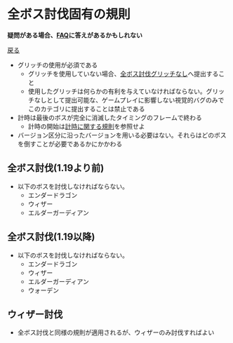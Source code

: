 # 全ボス討伐固有の規則

**疑問がある場合、[FAQ](https://www.speedrun.com/mcbe/thread/vdv9t)に答えがあるかもしれない**

[戻る](../README.md)

* グリッチの使用が必須である
    - グリッチを使用していない場合、[全ボス討伐グリッチなし](./bosses-glitchless.md)へ提出すること
    - 使用したグリッチは何らかの有利を与えていなければならない。グリッチなしとして提出可能な、ゲームプレイに影響しない視覚的バグのみでこのカテゴリに提出することは禁止である
* 計時は最後のボスが完全に消滅したタイミングのフレームで終わる
    - 計時の開始は[計時に関する規則](../global/README.md#計時に関する規則)を参照せよ
* バージョン区分に沿ったバージョンを用いる必要はない。それらはどのボスを倒すことが必要であるかにかかわる

## 全ボス討伐(1.19より前)

* 以下のボスを討伐しなければならない。
    - エンダードラゴン
    - ウィザー
    - エルダーガーディアン

## 全ボス討伐(1.19以降)

* 以下のボスを討伐しなければならない。
    - エンダードラゴン
    - ウィザー
    - エルダーガーディアン
    - ウォーデン

## ウィザー討伐

* 全ボス討伐と同様の規則が適用されるが、ウィザーのみ討伐すればよい
